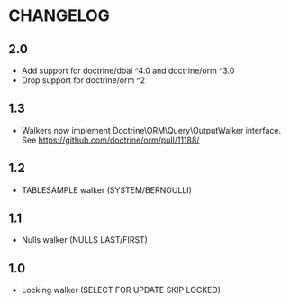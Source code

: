 CHANGELOG
=========
2.0
---

* Add support for doctrine/dbal ^4.0 and doctrine/orm ^3.0
* Drop support for doctrine/orm ^2

1.3
---

* Walkers now implement Doctrine\ORM\Query\OutputWalker interface. See https://github.com/doctrine/orm/pull/11188/

1.2
---

* TABLESAMPLE walker (SYSTEM/BERNOULLI)

1.1
---

* Nulls walker (NULLS LAST/FIRST)

1.0
---

* Locking walker (SELECT FOR UPDATE SKIP LOCKED)
